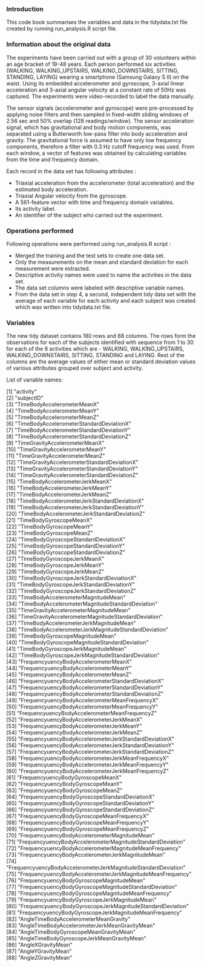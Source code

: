 ### Introduction
This code book summarises the variables and data in the tidydata.txt file created by
running run_analysis.R script file.

### Information about the original data
The experiments have been carried out with a group of 30 volunteers within an age bracket of 19-48 years. Each person performed six activities (WALKING, WALKING_UPSTAIRS, WALKING_DOWNSTAIRS, SITTING, STANDING, LAYING) wearing a smartphone (Samsung Galaxy S II) on the waist. Using its embedded accelerometer and gyroscope, 3-axial linear acceleration and 3-axial angular velocity at a constant rate of 50Hz was captured. The experiments were video-recorded to label the data manually. 

The sensor signals (accelerometer and gyroscope) were pre-processed by applying noise filters and then sampled in fixed-width sliding windows of 2.56 sec and 50% overlap (128 readings/window). The sensor acceleration signal, which has gravitational and body motion components, was separated using a Butterworth low-pass filter into body acceleration and gravity. The gravitational force is assumed to have only low frequency components, therefore a filter with 0.3 Hz cutoff frequency was used. From each window, a vector of features was obtained by calculating variables from the time and frequency domain.

Each record in the data set has following attributes :

* Triaxial acceleration from the accelerometer (total acceleration) and the estimated body acceleration.
* Triaxial Angular velocity from the gyroscope.
* A 561-feature vector with time and frequency domain variables.
* Its activity label.
* An identifier of the subject who carried out the experiment.

### Operations performed 
Following operations were performed using run_analysis.R script :

* Merged the training and the test sets to create one data set.
* Only the measurements on the mean and standard deviation for each measurement were extracted. 
* Descriptive activity names were used to name the activities in the data set.
* The data set columns were labeled with descriptive variable names.
* From the data set in step 4, a second, independent tidy data set with the average of each variable for each activity and each subject was created which was written 
into tidydata.txt file.

### Variables
The new tidy dataset contains 180 rows and 88 columns. The rows form the observations for each of the subjects identified with sequence from 1 to 30 for 
each of the 6 activities which are - WALKING, WALKING_UPSTAIRS, WALKING_DOWNSTAIRS, SITTING, STANDING and LAYING. Rest of the columns are the average values of either mean or standard deviation values of various attributes grouped over subject and activity.

List of variable names:

 [1] "activity"                                                     
 [2] "subjectID"                                                    
 [3] "TimeBodyAccelerometerMeanX"                                   
 [4] "TimeBodyAccelerometerMeanY"                                   
 [5] "TimeBodyAccelerometerMeanZ"                                   
 [6] "TimeBodyAccelerometerStandardDeviationX"                      
 [7] "TimeBodyAccelerometerStandardDeviationY"                      
 [8] "TimeBodyAccelerometerStandardDeviationZ"                      
 [9] "TimeGravityAccelerometerMeanX"                                
[10] "TimeGravityAccelerometerMeanY"                                
[11] "TimeGravityAccelerometerMeanZ"                                
[12] "TimeGravityAccelerometerStandardDeviationX"                   
[13] "TimeGravityAccelerometerStandardDeviationY"                   
[14] "TimeGravityAccelerometerStandardDeviationZ"                   
[15] "TimeBodyAccelerometerJerkMeanX"                               
[16] "TimeBodyAccelerometerJerkMeanY"                               
[17] "TimeBodyAccelerometerJerkMeanZ"                               
[18] "TimeBodyAccelerometerJerkStandardDeviationX"                  
[19] "TimeBodyAccelerometerJerkStandardDeviationY"                  
[20] "TimeBodyAccelerometerJerkStandardDeviationZ"                  
[21] "TimeBodyGyroscopeMeanX"                                       
[22] "TimeBodyGyroscopeMeanY"                                       
[23] "TimeBodyGyroscopeMeanZ"                                       
[24] "TimeBodyGyroscopeStandardDeviationX"                          
[25] "TimeBodyGyroscopeStandardDeviationY"                          
[26] "TimeBodyGyroscopeStandardDeviationZ"                          
[27] "TimeBodyGyroscopeJerkMeanX"                                   
[28] "TimeBodyGyroscopeJerkMeanY"                                   
[29] "TimeBodyGyroscopeJerkMeanZ"                                   
[30] "TimeBodyGyroscopeJerkStandardDeviationX"                      
[31] "TimeBodyGyroscopeJerkStandardDeviationY"                      
[32] "TimeBodyGyroscopeJerkStandardDeviationZ"                      
[33] "TimeBodyAccelerometerMagnitudeMean"                           
[34] "TimeBodyAccelerometerMagnitudeStandardDeviation"              
[35] "TimeGravityAccelerometerMagnitudeMean"                        
[36] "TimeGravityAccelerometerMagnitudeStandardDeviation"           
[37] "TimeBodyAccelerometerJerkMagnitudeMean"                       
[38] "TimeBodyAccelerometerJerkMagnitudeStandardDeviation"          
[39] "TimeBodyGyroscopeMagnitudeMean"                               
[40] "TimeBodyGyroscopeMagnitudeStandardDeviation"                  
[41] "TimeBodyGyroscopeJerkMagnitudeMean"                           
[42] "TimeBodyGyroscopeJerkMagnitudeStandardDeviation"              
[43] "FrequencyuencyBodyAccelerometerMeanX"                         
[44] "FrequencyuencyBodyAccelerometerMeanY"                         
[45] "FrequencyuencyBodyAccelerometerMeanZ"                         
[46] "FrequencyuencyBodyAccelerometerStandardDeviationX"            
[47] "FrequencyuencyBodyAccelerometerStandardDeviationY"            
[48] "FrequencyuencyBodyAccelerometerStandardDeviationZ"            
[49] "FrequencyuencyBodyAccelerometerMeanFrequencyX"                
[50] "FrequencyuencyBodyAccelerometerMeanFrequencyY"                
[51] "FrequencyuencyBodyAccelerometerMeanFrequencyZ"                
[52] "FrequencyuencyBodyAccelerometerJerkMeanX"                     
[53] "FrequencyuencyBodyAccelerometerJerkMeanY"                     
[54] "FrequencyuencyBodyAccelerometerJerkMeanZ"                     
[55] "FrequencyuencyBodyAccelerometerJerkStandardDeviationX"        
[56] "FrequencyuencyBodyAccelerometerJerkStandardDeviationY"        
[57] "FrequencyuencyBodyAccelerometerJerkStandardDeviationZ"        
[58] "FrequencyuencyBodyAccelerometerJerkMeanFrequencyX"            
[59] "FrequencyuencyBodyAccelerometerJerkMeanFrequencyY"            
[60] "FrequencyuencyBodyAccelerometerJerkMeanFrequencyZ"            
[61] "FrequencyuencyBodyGyroscopeMeanX"                             
[62] "FrequencyuencyBodyGyroscopeMeanY"                             
[63] "FrequencyuencyBodyGyroscopeMeanZ"                             
[64] "FrequencyuencyBodyGyroscopeStandardDeviationX"                
[65] "FrequencyuencyBodyGyroscopeStandardDeviationY"                
[66] "FrequencyuencyBodyGyroscopeStandardDeviationZ"                
[67] "FrequencyuencyBodyGyroscopeMeanFrequencyX"                    
[68] "FrequencyuencyBodyGyroscopeMeanFrequencyY"                    
[69] "FrequencyuencyBodyGyroscopeMeanFrequencyZ"                    
[70] "FrequencyuencyBodyAccelerometerMagnitudeMean"                 
[71] "FrequencyuencyBodyAccelerometerMagnitudeStandardDeviation"    
[72] "FrequencyuencyBodyAccelerometerMagnitudeMeanFrequency"        
[73] "FrequencyuencyBodyAccelerometerJerkMagnitudeMean"             
[74] "FrequencyuencyBodyAccelerometerJerkMagnitudeStandardDeviation"
[75] "FrequencyuencyBodyAccelerometerJerkMagnitudeMeanFrequency"    
[76] "FrequencyuencyBodyGyroscopeMagnitudeMean"                     
[77] "FrequencyuencyBodyGyroscopeMagnitudeStandardDeviation"        
[78] "FrequencyuencyBodyGyroscopeMagnitudeMeanFrequency"            
[79] "FrequencyuencyBodyGyroscopeJerkMagnitudeMean"                 
[80] "FrequencyuencyBodyGyroscopeJerkMagnitudeStandardDeviation"    
[81] "FrequencyuencyBodyGyroscopeJerkMagnitudeMeanFrequency"        
[82] "AngleTimeBodyAccelerometerMeanGravity"                        
[83] "AngleTimeBodyAccelerometerJerkMeanGravityMean"                
[84] "AngleTimeBodyGyroscopeMeanGravityMean"                        
[85] "AngleTimeBodyGyroscopeJerkMeanGravityMean"                    
[86] "AngleXGravityMean"                                            
[87] "AngleYGravityMean"                                            
[88] "AngleZGravityMean" 
